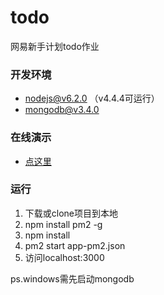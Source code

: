 # todo
网易新手计划todo作业

### 开发环境
* nodejs@v6.2.0 （v4.4.4可运行）
* mongodb@v3.4.0

### 在线演示
* [点这里](http://115.159.184.131:3000)
### 运行
1. 下载或clone项目到本地
2. npm install pm2 -g
3. npm install
4. pm2 start app-pm2.json
5. 访问localhost:3000

ps.windows需先启动mongodb
